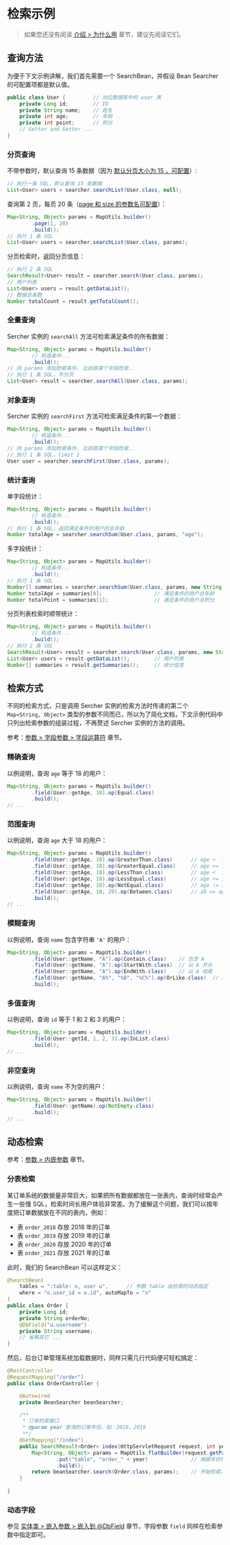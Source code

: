 # 检索示例

> 如果您还没有阅读 [介绍 > 为什么用](/guide/latest/introduction.html#为什么用) 章节，建议先阅读它们。

## 查询方法

为便于下文示例讲解，我们首先需要一个 SearchBean，并假设 Bean Searcher 的可配置项都是默认值。

```java
public class User {         // 对应数据库中的 user 表
    private Long id;        // ID 
    private String name;    // 姓名
    private int age;        // 年龄
    private int point;      // 积分
    // Getter and Setter ...
}
```

### 分页查询

不带参数时，默认查询 15 条数据（因为 [默认分页大小为 15 ，可配置](/guide/latest/params.html#可配置项)）:

```java
// 执行一条 SQL，默认查询 15 条数据
List<User> users = searcher.searchList(User.class, null);
```

查询第 2 页，每页 20 条（[page 和 size 的参数名可配置](/guide/latest/params.html#可配置项)）：

```java
Map<String, Object> params = MapUtils.builder()
        .page(1, 20)
        .build();
// 执行 1 条 SQL
List<User> users = searcher.searchList(User.class, params);
```

分页检索时，返回分页信息：

```java
// 执行 2 条 SQL
SearchResult<User> result = searcher.search(User.class, params);
// 用户列表
List<User> users = result.getDataList();
// 数据总条数
Number totalCount = result.getTotalCount();
```

### 全量查询

Sercher 实例的 `searchAll` 方法可检索满足条件的所有数据：

```java
Map<String, Object> params = MapUtils.builder()
        // 构造条件...
        .build();
// 向 params 添加检索条件, 比如按某个字段检索..
// 执行 1 条 SQL，不分页
List<User> result = searcher.searchAll(User.class, params);
```

### 对象查询

Sercher 实例的 `searchFirst` 方法可检索满足条件的第一个数据：

```java
Map<String, Object> params = MapUtils.builder()
        // 构造条件...
        .build();
// 向 params 添加检索条件, 比如按某个字段检索..
// 执行 1 条 SQL，limit 1
User user = searcher.searchFirst(User.class, params);
```

### 统计查询

单字段统计：

```java
Map<String, Object> params = MapUtils.builder()
        // 构造条件...
        .build();
// 执行 1 条 SQL，返回满足条件的用户的总年龄
Number totalAge = searcher.searchSum(User.class, params, "age");
```

多字段统计：

```java
Map<String, Object> params = MapUtils.builder()
        // 构造条件...
        .build();
// 执行 1 条 SQL
Number[] summaries = searcher.searchSum(User.class, params, new String[] { "age", "point" });
Number totalAge = summaries[0];                 // 满足条件的用户总年龄
Number totalPoint = summaries[1];               // 满足条件的用户总积分
```

分页列表检索时顺带统计：

```java
Map<String, Object> params = MapUtils.builder()
        // 构造条件...
        .build();
// 执行 2 条 SQL
SearchResult<User> result = searcher.search(User.class, params, new String[] { "age" });
List<User> users = result.getDataList();        // 用户列表
Number[] summaries = result.getSummaries();     // 统计信息
```

## 检索方式

不同的检索方式，只是调用 Sercher 实例的检索方法时传递的第二个 `Map<String, Object>` 类型的参数不同而已，所以为了简化文档，下文示例代码中只列出检索参数的组装过程，不再赘述 Sercher 实例的方法的调用。

参考：[参数 > 字段参数 > 字段运算符](/guide/latest/params.html#字段运算符) 章节。

### 精确查询

以例说明，查询 `age` 等于 18 的用户：

```java
Map<String, Object> params = MapUtils.builder()
        .field(User::getAge, 18).op(Equal.class)
        .build();
// ...
```

### 范围查询

以例说明，查询 `age` 大于 18 的用户：

```java
Map<String, Object> params = MapUtils.builder()
        .field(User::getAge, 18).op(GreaterThan.class)      // age >  18
        .field(User::getAge, 18).op(GreaterEqual.class)     // age >= 18
        .field(User::getAge, 18).op(LessThan.class)         // age <  18
        .field(User::getAge, 18).op(LessEqual.class)        // age <= 18
        .field(User::getAge, 18).op(NotEqual.class)         // age != 18
        .field(User::getAge, 10, 20).op(Between.class)      // 10 <= age <= 20
        .build();  
// ...
```

### 模糊查询

以例说明，查询 `name` 包含字符串 `'A'` 的用户：

```java
Map<String, Object> params = MapUtils.builder()
        .field(User::getName, "A").op(Contain.class)    // 包含 A
        .field(User::getName, "A").op(StartWith.class)  // 以 A 开头
        .field(User::getName, "A").op(EndWith.class)    // 以 A 结尾
        .field(User::getName, "A%", "%B", "%C%").op(OrLike.class)  // 以 A 开头 或 以 B 结尾 或 包含 C
        .build();
```

### 多值查询

以例说明，查询 `id` 等于 1 和 2 和 3 的用户：

```java
Map<String, Object> params = MapUtils.builder()
        .field(User::getId, 1, 2, 3).op(InList.class)
        .build();
// ...
```

### 非空查询

以例说明，查询 `name` 不为空的用户：

```java
Map<String, Object> params = MapUtils.builder()
        .field(User::getName).op(NotEmpty.class)
        .build();
// ...
```

## 动态检索

参考：[参数 > 内嵌参数](/guide/latest/params.html#内嵌参数) 章节。

### 分表检索

某订单系统的数据量非常巨大，如果把所有数据都放在一张表内，查询时经常会产生一些慢 SQL，检索时间长用户体验非常差。为了缓解这个问题，我们可以按年度把订单数据放在不同的表内，例如：

* 表 `order_2018` 存放 2018 年的订单
* 表 `order_2019` 存放 2019 年的订单
* 表 `order_2020` 存放 2020 年的订单
* 表 `order_2021` 存放 2021 年的订单

此时，我们的 SearchBean 可以这样定义：

```java
@SearchBean(
    tables = ":table: o, user u",      // 参数 table 由检索时动态指定
    where = "o.user_id = u.id", autoMapTo = "o"
)
public class Order {
    private Long id;
    private String orderNo;
    @DbField("u.username")
    private String username;
    // 省略其它 ...
}
```

然后，后台订单管理系统加载数据时，同样只需几行代码便可轻松搞定：

```java
@RestController
@RequestMapping("/order")
public class OrderController {

    @Autowired
    private BeanSearcher beanSearcher;

    /**
     * 订单检索接口
     * @param year 查询的订单年份，如：2018，2019
     **/
    @GetMapping("/index")
    public SearchResult<Order> index(HttpServletRequest request, int year) {
        Map<String, Object> params = MapUtils.flatBuilder(request.getParameterMap())
                .put("table", "order_" + year)              // 根据年份指定查询订单的表名
                .build();
        return beanSearcher.search(Order.class, params);    // 开始检索，并返回数据
    }
	
}
```

### 动态字段

参见 [实体类 > 嵌入参数 > 嵌入到 @DbField](/guide/latest/bean.html#嵌入到-dbfield) 章节，字段参数 `field` 同样在检索参数中指定即可。
